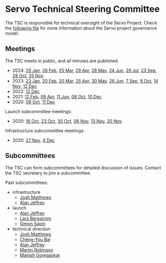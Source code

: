 # Servo Technical Steering Committee

The TSC is responsible for technical oversight of the Servo Project. Check the [following file](../README.md) for more information about the Servo project governance model.

## Meetings

The TSC meets in public, and all minutes are published.

* 2024: [29 Jan](tsc-2024-01-29.md), [26 Feb](tsc-2024-02-26.md), [25 Mar](tsc-2024-03-25.md), [29 Apr](tsc-2024-04-29.md), [28 May](tsc-2024-05-28.md), [24 Jun](tsc-2024-06-24.md), [29 Jul](tsc-2024-07-29.md), [23 Sep](tsc-2024-09-23.md), [28 Oct](tsc-2024-10-28.md), [25 Nov](tsc-2024-11-25.md)
* 2023: [23 Jan](tsc-2023-01-23.md), [20 Feb](tsc-2023-02-20.md), [20 Mar](tsc-2023-03-20.md), [25 Apr](tsc-2023-04-25.md), [30 May](tsc-2023-05-30.md), [26 Jun](tsc-2023-06-26.md), [7 Sep](tsc-2023-09-07.md), [9 Oct](tsc-2023-10-09.md), [14 Nov](tsc-2023-11-14.md), [12 Dec](tsc-2023-12-11.md)
* 2022: [12 Dec](tsc-2022-12-12.md)
* 2021: [12 Feb](tsc-2021-02-12.md), [09 Apr](tsc-2021-04-09.md), [11 Jun](tsc-2021-06-11.md), [08 Oct](tsc-2021-10-08.md), [10 Dec](tsc-2021-12-10.md)
* 2020: [09 Oct](tsc-2020-10-09.md), [11 Dec](tsc-2020-12-11.md)

Launch subcommittee meetings:
* 2020: [16 Oct](launch-2020-10-16.md), [23 Oct](launch-2020-10-23.md), [30 Oct](launch-2020-10-30.md), [06 Nov](launch-2020-11-06.md), [13 Nov](launch-2020-11-13.md), [20 Nov](launch-2020-11-20.md)

Infrastructure subcommittee meetings:
* 2020: [27 Nov](infra-2020-11-27.md), [4 Dec](infra-2020-12-04.md)

## Subcommittees

The TSC can form subcommittees for detailed discussion of issues.
Contact the TSC secretary to join a subcommittee.

Past subcommittees:

- infrastructure
  - [Josh Matthews](https://github.com/jdm)
  - [Alan Jeffrey](https://github.com/asajeffrey)
- launch
  - [Alan Jeffrey](https://github.com/asajeffrey)
  - [Lars Bergstrom](https://github.com/larsbergstrom)
  - [Simon Sapin](https://github.com/SimonSapin)
- technical direction
  - [Josh Matthews](https://github.com/jdm)
  - [Cheng-You Bai](https://github.com/cybai)
  - [Alan Jeffrey](https://github.com/asajeffrey)
  - [Martin Robinson](https://github.com/mrobinson)
  - [Manish Goregaokar](https://github.com/Manishearth)

